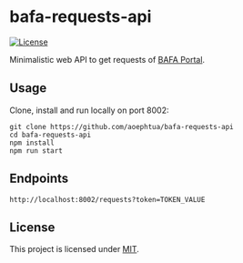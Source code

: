 # bafa-requests-api

[![License](https://img.shields.io/badge/License-MIT-blue.svg)](https://github.com/aoephtua/bafa-requests-api/blob/master/LICENSE)

Minimalistic web API to get requests of [BAFA Portal](https://fms.portal.bafa.de).

## Usage

Clone, install and run locally on port 8002:

    git clone https://github.com/aoephtua/bafa-requests-api
    cd bafa-requests-api
    npm install
    npm run start

## Endpoints

    http://localhost:8002/requests?token=TOKEN_VALUE

## License

This project is licensed under [MIT](LICENSE).
